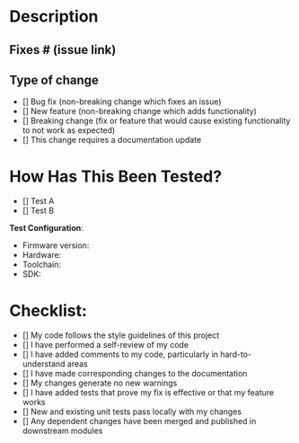 # Description

<!-- Please include a summary of the changes and the related issue. Please also include relevant motivation and context. List any dependencies that are required for this change. -->

## Fixes # (issue link)

## Type of change

<!-- Please delete options that are not relevant. -->

- [] Bug fix (non-breaking change which fixes an issue)
- [] New feature (non-breaking change which adds functionality)
- [] Breaking change (fix or feature that would cause existing functionality to not work as expected)
- [] This change requires a documentation update

# How Has This Been Tested?

<!-- Please describe the tests that you ran to verify your changes. Provide instructions so we can reproduce. Please also list any relevant details for your test configuration. -->

- [] Test A
- [] Test B

**Test Configuration**:
* Firmware version:
* Hardware:
* Toolchain:
* SDK:

# Checklist:

- [] My code follows the style guidelines of this project
- [] I have performed a self-review of my code
- [] I have added comments to my code, particularly in hard-to-understand areas
- [] I have made corresponding changes to the documentation
- [] My changes generate no new warnings
- [] I have added tests that prove my fix is effective or that my feature works
- [] New and existing unit tests pass locally with my changes
- [] Any dependent changes have been merged and published in downstream modules